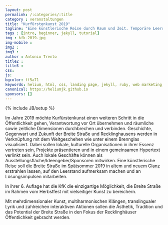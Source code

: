 ```yaml
---
layout: post
permalink: /:categories/:title
category : veranstaltungen
title: "Kurfürstenkunst 2019"
tagline: "Eine künstlerische Reise durch Raum und Zeit. Temporäre Leerstände werden im Rahmen des recklinghäuser Herbstfestes zur Bühne und Leinwand."
tags : [intro, beginner, jekyll, tutorial]
img : kfk-2019.jpg
img-mobile : 
img2 : 
img3 : 
author : Antonio Trento
title2 : 
title3 : 
css: 
js: 
bgcolor: ff5a71
keywords: helium, html, css, landing page, jekyll, ruby, web marketing, advertising
canonical: https://heliumjk.github.io
sponsors: []
---
```

{% include JB/setup %}

Im Jahre 2019 möchte Kurfürstenkunst einen weiteren Schritt in die Öffentlichkeit gehen, Verantwortung vor Ort übernehmen und räumliche sowie zeitliche Dimensionen durchbrechen und verbinden. Geschichte, Gegenwart und Zukunft der Breite Straße und Recklinghausens werden in Verknüpfung mit dem Weltgeschehen wie unter einem Brennglas visualisiert. Dabei sollen lokale, kulturelle Organisationen in ihrer Essenz vertreten sein, Projekte präsentieren und in einem gemeinsamen Hypertext verlinkt sein. Auch lokale Geschäfte können als Ausstellungsfläche/Ideengeber/Sponsoren mitwirken. 
Eine künstlerische Reise soll die Breite Straße im Spätsommer 2019 in altem und neuem Glanz erstrahlen lassen, auf den Leerstand aufmerksam machen und an Lösungsimpulsen mitarbeiten.

In ihrer 6. Auflage hat die KfK die einzigartige Möglichkeit, die Breite Straße im Rahmen vom Herbstfest mit vielseitiger Kunst zu bereichern.

Mit mehrdimensionaler Kunst, multiharmonischen Klängen, translingualer Lyrik und zahlreichen interaktiven Aktionen sollen die Ästhetik, Tradition und das Potential der Breite Straße in den Fokus der Recklinghäuser Öffentlichkeit gebracht werden.